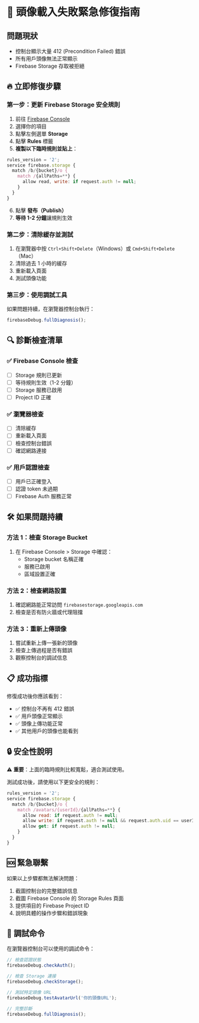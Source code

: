 # 🚨 頭像載入失敗緊急修復指南

## 問題現狀

- 控制台顯示大量 412 (Precondition Failed) 錯誤
- 所有用戶頭像無法正常顯示
- Firebase Storage 存取被拒絕

## 🔥 立即修復步驟

### 第一步：更新 Firebase Storage 安全規則

1. 前往 [Firebase Console](https://console.firebase.google.com/)
2. 選擇你的項目
3. 點擊左側選單 **Storage**
4. 點擊 **Rules** 標籤
5. **複製以下臨時規則並貼上**：

```javascript
rules_version = '2';
service firebase.storage {
  match /b/{bucket}/o {
    match /{allPaths=**} {
      allow read, write: if request.auth != null;
    }
  }
}
```

6. 點擊 **發布（Publish）**
7. **等待 1-2 分鐘**讓規則生效

### 第二步：清除緩存並測試

1. 在瀏覽器中按 `Ctrl+Shift+Delete`（Windows）或 `Cmd+Shift+Delete`（Mac）
2. 清除過去 1 小時的緩存
3. 重新載入頁面
4. 測試頭像功能

### 第三步：使用調試工具

如果問題持續，在瀏覽器控制台執行：

```javascript
firebaseDebug.fullDiagnosis();
```

## 🔍 診斷檢查清單

### ✅ Firebase Console 檢查

- [ ] Storage 規則已更新
- [ ] 等待規則生效（1-2 分鐘）
- [ ] Storage 服務已啟用
- [ ] Project ID 正確

### ✅ 瀏覽器檢查

- [ ] 清除緩存
- [ ] 重新載入頁面
- [ ] 檢查控制台錯誤
- [ ] 確認網路連接

### ✅ 用戶認證檢查

- [ ] 用戶已正確登入
- [ ] 認證 token 未過期
- [ ] Firebase Auth 服務正常

## 🛠️ 如果問題持續

### 方法 1：檢查 Storage Bucket

1. 在 Firebase Console > Storage 中確認：
   - Storage bucket 名稱正確
   - 服務已啟用
   - 區域設置正確

### 方法 2：檢查網路設置

1. 確認網路能正常訪問 `firebasestorage.googleapis.com`
2. 檢查是否有防火牆或代理阻擋

### 方法 3：重新上傳頭像

1. 嘗試重新上傳一張新的頭像
2. 檢查上傳過程是否有錯誤
3. 觀察控制台的調試信息

## 📋 成功指標

修復成功後你應該看到：

- ✅ 控制台不再有 412 錯誤
- ✅ 用戶頭像正常顯示
- ✅ 頭像上傳功能正常
- ✅ 其他用戶的頭像也能看到

## 🔒 安全性說明

⚠️ **重要**：上面的臨時規則比較寬鬆，適合測試使用。

測試成功後，請使用以下更安全的規則：

```javascript
rules_version = '2';
service firebase.storage {
  match /b/{bucket}/o {
    match /avatars/{userId}/{allPaths=**} {
      allow read: if request.auth != null;
      allow write: if request.auth != null && request.auth.uid == userId;
      allow get: if request.auth != null;
    }
  }
}
```

## 🆘 緊急聯繫

如果以上步驟都無法解決問題：

1. 截圖控制台的完整錯誤信息
2. 截圖 Firebase Console 的 Storage Rules 頁面
3. 提供項目的 Firebase Project ID
4. 說明具體的操作步驟和錯誤現象

## 🔧 調試命令

在瀏覽器控制台可以使用的調試命令：

```javascript
// 檢查認證狀態
firebaseDebug.checkAuth();

// 檢查 Storage 連接
firebaseDebug.checkStorage();

// 測試特定頭像 URL
firebaseDebug.testAvatarUrl('你的頭像URL');

// 完整診斷
firebaseDebug.fullDiagnosis();
```

